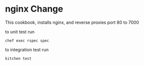 # nginx Change

This cookbook, installs nginx, and reverse proxies port 80 to 7000

to unit test run
```
chef exec rspec spec
```

to integration test run
```
kitchen test
```
